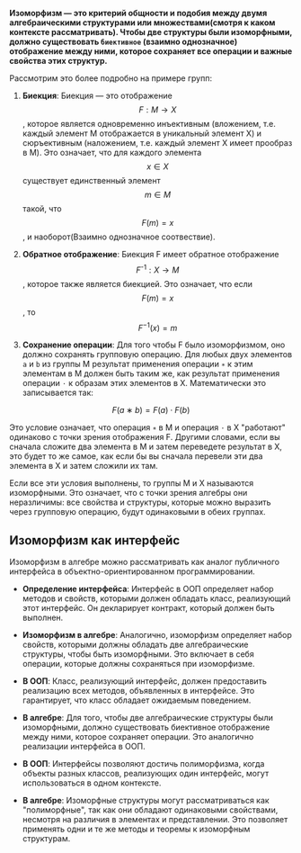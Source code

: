 **Изоморфизм — это критерий общности и подобия между двумя алгебраическими структурами или множествами(смотря к каком контексте рассматривать). Чтобы две структуры были изоморфными, должно существовать `биективное` (взаимно однозначное) отображение между ними, которое сохраняет все операции и важные свойства этих структур.**

Рассмотрим это более подробно на примере групп:

1. **Биекция**: Биекция — это отображение $$F:M→X $$, которое является одновременно инъективным (вложением, т.е. каждый элемент M отображается в уникальный элемент X) и сюръективным (наложением, т.е. каждый элемент X имеет прообраз в M). Это означает, что для каждого элемента $$ x∈X $$ существует единственный элемент $$ m∈M $$ такой, что $$ F(m)=x $$, и наоборот(Взаимно однозначное соотвествие).
    
2. **Обратное отображение**: Биекция F имеет обратное отображение $$F^\text{-1}:X→M $$, которое также является биекцией. Это означает, что если $$ F(m)=x $$, то $$ F^\text{−1}(x)=m $$
    
3. **Сохранение операции**:  Для того чтобы F было изоморфизмом, оно должно сохранять групповую операцию. Для любых двух элементов `a` и `b` из группы M результат применения операции `∗` к этим элементам в M должен быть таким же, как результат применения операции `⋅` к образам этих элементов в X. Математически это записывается так:

$$ F(a∗b)=F(a)⋅F(b) $$

Это условие означает, что операция `∗` в M и операция `⋅` в X "работают" одинаково с точки зрения отображения F. Другими словами, если вы сначала сложите два элемента в M и затем переведете результат в X, это будет то же самое, как если бы вы сначала перевели эти два элемента в X и затем сложили их там.

Если все эти условия выполнены, то группы M и X называются изоморфными. Это означает, что с точки зрения алгебры они неразличимы: все свойства и структуры, которые можно выразить через групповую операцию, будут одинаковыми в обеих группах.

## Изоморфизм как интерфейс

Изоморфизм в алгебре можно рассматривать как аналог публичного интерфейса в объектно-ориентированном программировании. 

- **Определение интерфейса**: Интерфейс в ООП определяет набор методов и свойств, которыми должен обладать класс, реализующий этот интерфейс. Он декларирует контракт, который должен быть выполнен.
- **Изоморфизм в алгебре**: Аналогично, изоморфизм определяет набор свойств, которыми должны обладать две алгебраические структуры, чтобы быть изоморфными. Это включает в себя операции, которые должны сохраняться при изоморфизме.

- **В ООП**: Класс, реализующий интерфейс, должен предоставить реализацию всех методов, объявленных в интерфейсе. Это гарантирует, что класс обладает ожидаемым поведением.
- **В алгебре**: Для того, чтобы две алгебраические структуры были изоморфными, должно существовать биективное отображение между ними, которое сохраняет операции. Это аналогично реализации интерфейса в ООП.

- **В ООП**: Интерфейсы позволяют достичь полиморфизма, когда объекты разных классов, реализующих один интерфейс, могут использоваться в одном контексте.
- **В алгебре**: Изоморфные структуры могут рассматриваться как "полиморфные", так как они обладают одинаковыми свойствами, несмотря на различия в элементах и представлении. Это позволяет применять одни и те же методы и теоремы к изоморфным структурам.
